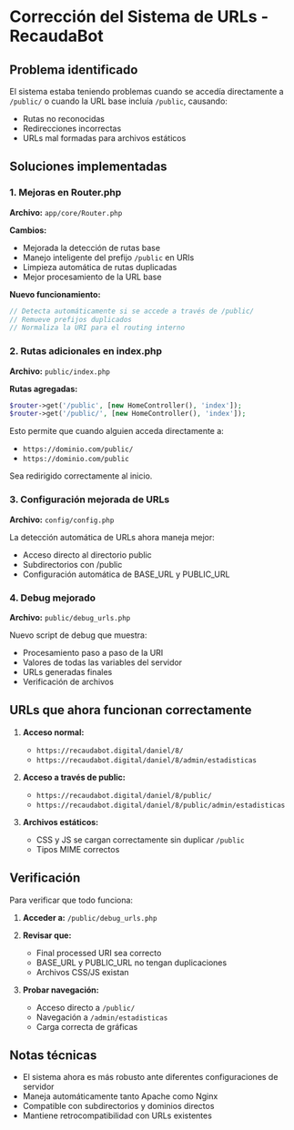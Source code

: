 # Corrección del Sistema de URLs - RecaudaBot

## Problema identificado
El sistema estaba teniendo problemas cuando se accedía directamente a `/public/` o cuando la URL base incluía `/public`, causando:
- Rutas no reconocidas
- Redirecciones incorrectas
- URLs mal formadas para archivos estáticos

## Soluciones implementadas

### 1. Mejoras en Router.php
**Archivo:** `app/core/Router.php`

**Cambios:**
- Mejorada la detección de rutas base
- Manejo inteligente del prefijo `/public` en URIs
- Limpieza automática de rutas duplicadas
- Mejor procesamiento de la URL base

**Nuevo funcionamiento:**
```php
// Detecta automáticamente si se accede a través de /public/
// Remueve prefijos duplicados
// Normaliza la URI para el routing interno
```

### 2. Rutas adicionales en index.php
**Archivo:** `public/index.php`

**Rutas agregadas:**
```php
$router->get('/public', [new HomeController(), 'index']);
$router->get('/public/', [new HomeController(), 'index']);
```

Esto permite que cuando alguien acceda directamente a:
- `https://dominio.com/public/`
- `https://dominio.com/public`

Sea redirigido correctamente al inicio.

### 3. Configuración mejorada de URLs
**Archivo:** `config/config.php`

La detección automática de URLs ahora maneja mejor:
- Acceso directo al directorio public
- Subdirectorios con /public
- Configuración automática de BASE_URL y PUBLIC_URL

### 4. Debug mejorado
**Archivo:** `public/debug_urls.php`

Nuevo script de debug que muestra:
- Procesamiento paso a paso de la URI
- Valores de todas las variables del servidor
- URLs generadas finales
- Verificación de archivos

## URLs que ahora funcionan correctamente

1. **Acceso normal:**
   - `https://recaudabot.digital/daniel/8/`
   - `https://recaudabot.digital/daniel/8/admin/estadisticas`

2. **Acceso a través de public:**
   - `https://recaudabot.digital/daniel/8/public/`
   - `https://recaudabot.digital/daniel/8/public/admin/estadisticas`

3. **Archivos estáticos:**
   - CSS y JS se cargan correctamente sin duplicar `/public`
   - Tipos MIME correctos

## Verificación
Para verificar que todo funciona:

1. **Acceder a:** `/public/debug_urls.php`
2. **Revisar que:**
   - Final processed URI sea correcto
   - BASE_URL y PUBLIC_URL no tengan duplicaciones
   - Archivos CSS/JS existan

3. **Probar navegación:**
   - Acceso directo a `/public/`
   - Navegación a `/admin/estadisticas`
   - Carga correcta de gráficas

## Notas técnicas
- El sistema ahora es más robusto ante diferentes configuraciones de servidor
- Maneja automáticamente tanto Apache como Nginx
- Compatible con subdirectorios y dominios directos
- Mantiene retrocompatibilidad con URLs existentes